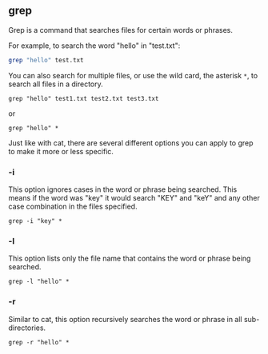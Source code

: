 ## grep

Grep is a command that searches files for certain words or phrases.

For example, to search the word "hello" in "test.txt":

```bash
grep "hello" test.txt
```
    
You can also search for multiple files, or use the wild card, the asterisk `*`, to search all files in a directory.

    grep "hello" test1.txt test2.txt test3.txt
    
or

    grep "hello" *
    
Just like with cat, there are several different options you can apply to grep to make it more or less specific.

### -i
This option ignores cases in the word or phrase being searched. This means if the word was "key" it would search "KEY" and "keY" and any other case combination in the files specified.

    grep -i "key" *
    
### -l
This option lists only the file name that contains the word or phrase being searched.

    grep -l "hello" *
    
### -r
Similar to cat, this option recursively searches the word or phrase in all sub-directories.
    
    grep -r "hello" *

    
